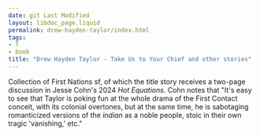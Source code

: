 ```yaml
---
date: git Last Modified
layout: libdoc_page.liquid
permalink: drew-hayden-taylor/index.html
tags:
- T
- book
title: "Drew Hayden Taylor - Take Us to Your Chief and other stories"
---
```


Collection of First Nations sf, of which the title story receives a two-page discussion in Jesse Cohn's 2024 _Hot Equations_. Cohn notes that "It's easy to see that Taylor is poking fun at the whole drama of the First Contact conceit, with its colonial overtones, but at the same time, he is sabotaging romanticized versions of the _indian_ as a noble people, stoic in their own tragic 'vanishing,' etc."